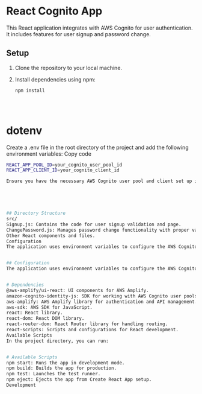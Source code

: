 # React Cognito App

This React application integrates with AWS Cognito for user authentication. It includes features for user signup and password change.

## Setup

1. Clone the repository to your local machine.

2. Install dependencies using npm:

   ```bash
   npm install





# dotenv
Create a .env file in the root directory of the project and add the following environment variables:
Copy code
   ```bash
   REACT_APP_POOL_ID=your_cognito_user_pool_id
   REACT_APP_CLIENT_ID=your_cognito_client_id

Ensure you have the necessary AWS Cognito user pool and client set up in your AWS account.





## Directory Structure
src/
Signup.js: Contains the code for user signup validation and page.
ChangePassword.js: Manages password change functionality with proper validation.
Other React components and files.
Configuration
The application uses environment variables to configure the AWS Cognito integration. Make sure to replace your_cognito_user_pool_id and your_cognito_client_id with your actual AWS Cognito user pool ID and client ID respectively.


## Configuration
The application uses environment variables to configure the AWS Cognito integration. Make sure to replace your_cognito_user_pool_id and your_cognito_client_id with your actual AWS Cognito user pool ID and client ID respectively.


# Dependencies
@aws-amplify/ui-react: UI components for AWS Amplify.
amazon-cognito-identity-js: SDK for working with AWS Cognito user pools.
aws-amplify: AWS Amplify library for authentication and API management.
aws-sdk: AWS SDK for JavaScript.
react: React library.
react-dom: React DOM library.
react-router-dom: React Router library for handling routing.
react-scripts: Scripts and configurations for React development.
Available Scripts
In the project directory, you can run:


# Available Scripts
npm start: Runs the app in development mode.
npm build: Builds the app for production.
npm test: Launches the test runner.
npm eject: Ejects the app from Create React App setup.
Development

